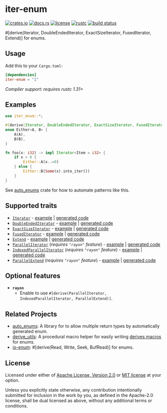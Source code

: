 # iter-enum

[![crates.io](https://img.shields.io/crates/v/iter-enum?style=flat-square&logo=rust)](https://crates.io/crates/iter-enum)
[![docs.rs](https://img.shields.io/badge/docs.rs-iter--enum-blue?style=flat-square&logo=docs.rs)](https://docs.rs/iter-enum)
[![license](https://img.shields.io/badge/license-Apache--2.0_OR_MIT-blue?style=flat-square)](#license)
[![rustc](https://img.shields.io/badge/rustc-1.31+-blue?style=flat-square&logo=rust)](https://www.rust-lang.org)
[![build status](https://img.shields.io/github/actions/workflow/status/taiki-e/iter-enum/ci.yml?branch=main&style=flat-square&logo=github)](https://github.com/taiki-e/iter-enum/actions)

\#\[derive(Iterator, DoubleEndedIterator, ExactSizeIterator, FusedIterator, Extend)\] for enums.

## Usage

Add this to your `Cargo.toml`:

```toml
[dependencies]
iter-enum = "1"
```

*Compiler support: requires rustc 1.31+*

## Examples

```rust
use iter_enum::*;

#[derive(Iterator, DoubleEndedIterator, ExactSizeIterator, FusedIterator, Extend)]
enum Either<A, B> {
    A(A),
    B(B),
}

fn foo(x: i32) -> impl Iterator<Item = i32> {
    if x > 0 {
        Either::A(x..=0)
    } else {
        Either::B(Some(x).into_iter())
    }
}
```

See [auto_enums] crate for how to automate patterns like this.

## Supported traits

- [`Iterator`](https://doc.rust-lang.org/std/iter/trait.Iterator.html) - [example](https://github.com/taiki-e/iter-enum/blob/HEAD/tests/expand/iterator.rs) | [generated code](https://github.com/taiki-e/iter-enum/blob/HEAD/tests/expand/iterator.expanded.rs)
- [`DoubleEndedIterator`](https://doc.rust-lang.org/std/iter/trait.DoubleEndedIterator.html) - [example](https://github.com/taiki-e/iter-enum/blob/HEAD/tests/expand/double_ended_iterator.rs) | [generated code](https://github.com/taiki-e/iter-enum/blob/HEAD/tests/expand/double_ended_iterator.expanded.rs)
- [`ExactSizeIterator`](https://doc.rust-lang.org/std/iter/trait.ExactSizeIterator.html) - [example](https://github.com/taiki-e/iter-enum/blob/HEAD/tests/expand/exact_size_iterator.rs) | [generated code](https://github.com/taiki-e/iter-enum/blob/HEAD/tests/expand/exact_size_iterator.expanded.rs)
- [`FusedIterator`](https://doc.rust-lang.org/std/iter/trait.FusedIterator.html) - [example](https://github.com/taiki-e/iter-enum/blob/HEAD/tests/expand/fused_iterator.rs) | [generated code](https://github.com/taiki-e/iter-enum/blob/HEAD/tests/expand/fused_iterator.expanded.rs)
- [`Extend`](https://doc.rust-lang.org/std/iter/trait.Extend.html) - [example](https://github.com/taiki-e/iter-enum/blob/HEAD/tests/expand/extend.rs) | [generated code](https://github.com/taiki-e/iter-enum/blob/HEAD/tests/expand/extend.expanded.rs)
- [`ParallelIterator`](https://docs.rs/rayon/1/rayon/iter/trait.ParallelIterator.html) (*requires `"rayon"` feature*) - [example](https://github.com/taiki-e/iter-enum/blob/HEAD/tests/expand/parallel_iterator.rs) | [generated code](https://github.com/taiki-e/iter-enum/blob/HEAD/tests/expand/parallel_iterator.expanded.rs)
- [`IndexedParallelIterator`](https://docs.rs/rayon/1/rayon/iter/trait.IndexedParallelIterator.html) (*requires `"rayon"` feature*) - [example](https://github.com/taiki-e/iter-enum/blob/HEAD/tests/expand/indexed_parallel_iterator.rs) | [generated code](https://github.com/taiki-e/iter-enum/blob/HEAD/tests/expand/indexed_parallel_iterator.expanded.rs)
- [`ParallelExtend`](https://docs.rs/rayon/1/rayon/iter/trait.ParallelExtend.html) (*requires `"rayon"` feature*) - [example](https://github.com/taiki-e/iter-enum/blob/HEAD/tests/expand/parallel_extend.rs) | [generated code](https://github.com/taiki-e/iter-enum/blob/HEAD/tests/expand/parallel_extend.expanded.rs)

## Optional features

- **`rayon`**
  - Enable to use `#[derive(ParallelIterator, IndexedParallelIterator, ParallelExtend)]`.

## Related Projects

- [auto_enums]: A library for to allow multiple return types by automatically generated enum.
- [derive_utils]: A procedural macro helper for easily writing [derives macros][proc-macro-derive] for enums.
- [io-enum]: \#\[derive(Read, Write, Seek, BufRead)\] for enums.

[auto_enums]: https://github.com/taiki-e/auto_enums
[derive_utils]: https://github.com/taiki-e/derive_utils
[io-enum]: https://github.com/taiki-e/io-enum
[proc-macro-derive]: https://doc.rust-lang.org/reference/procedural-macros.html#derive-macros

## License

Licensed under either of [Apache License, Version 2.0](LICENSE-APACHE) or
[MIT license](LICENSE-MIT) at your option.

Unless you explicitly state otherwise, any contribution intentionally submitted
for inclusion in the work by you, as defined in the Apache-2.0 license, shall
be dual licensed as above, without any additional terms or conditions.
